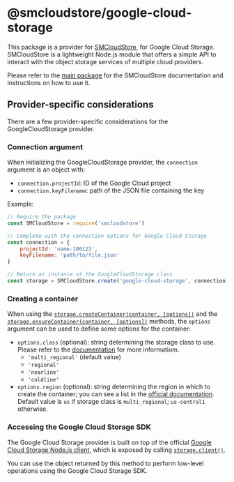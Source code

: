 # @smcloudstore/google-cloud-storage

This package is a provider for [SMCloudStore](https://github.com/ItalyPaleAle/SMCloudStore), for Google Cloud Storage. SMCloudStore is a lightweight Node.js module that offers a simple API to interact with the object storage services of multiple cloud providers.

Please refer to the [main package](https://github.com/ItalyPaleAle/SMCloudStore) for the SMCloudStore documentation and instructions on how to use it.

## Provider-specific considerations

There are a few provider-specific considerations for the GoogleCloudStorage provider.

### Connection argument

When initializing the GoogleCloudStorage provider, the `connection` argument is an object with:

- `connection.projectId`: ID of the Google Cloud project
- `connection.keyFilename`: path of the JSON file containing the key

Example:

````js
// Require the package
const SMCloudStore = require('smcloudstore')

// Complete with the connection options for Google Cloud Storage
const connection = {
    projectId: 'name-100123',
    keyFilename: 'path/to/file.json'
}

// Return an instance of the GoogleCloudStorage class
const storage = SMCloudStore.create('google-cloud-storage', connection)
````

### Creating a container

When using the [`storage.createContainer(container, [options])`](https://italypaleale.github.io/SMCloudStore/classes/google_cloud_storage.googlecloudstorageprovider.html#createcontainer) and the [`storage.ensureContainer(container, [options])`](https://italypaleale.github.io/SMCloudStore/classes/google_cloud_storage.googlecloudstorageprovider.html#ensurecontainer) methods, the `options` argument can be used to define some options for the container:

- `options.class` (optional): string determining the storage class to use. Please refer to the [documentation](https://cloud.google.com/storage/docs/storage-classes) for more informatiom.
  - `'multi_regional'` (default value)
  - `'regional'`
  - `'nearline'`
  - `'coldline'`
- `options.region` (optional): string determining the region in which to create the container; you can see a list in the [official documentation](https://cloud.google.com/storage/docs/bucket-locations). Default value is `us` if storage class is `multi_regional`; `us-central1` otherwise.

### Accessing the Google Cloud Storage SDK

The Google Cloud Storage provider is built on top of the official [Google Cloud Storage Node.js client](https://github.com/googleapis/nodejs-storage), which is exposed by calling [`storage.client()`](https://italypaleale.github.io/SMCloudStore/classes/google_cloud_storage.googlecloudstorageprovider.html#client).

You can use the object returned by this method to perform low-level operations using the Google Cloud Storage SDK.
